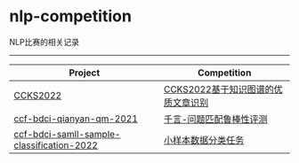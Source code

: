 # nlp-competition
NLP比赛的相关记录

---

| Project                                                      | Competition                                                  |
| ------------------------------------------------------------ | ------------------------------------------------------------ |
| [CCKS2022](https://github.com/0202zc/nlp-competition/tree/main/CCKS2022) | [CCKS2022基于知识图谱的优质文章识别](https://aistudio.baidu.com/aistudio/competition/detail/255) |
| [ccf-bdci-qianyan-qm-2021](https://github.com/0202zc/nlp-competition/tree/main/ccf-bdci-qianyan-qm-2021) | [千言-问题匹配鲁棒性评测](https://www.datafountain.cn/competitions/516) |
| [ccf-bdci-samll-sample-classification-2022](https://github.com/0202zc/nlp-competition/tree/main/ccf-bdci-samll-sample-classification-2022) | [小样本数据分类任务](https://www.datafountain.cn/competitions/582) |

